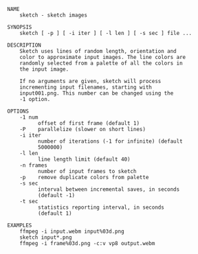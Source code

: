 	NAME
		sketch - sketch images

	SYNOPSIS
		sketch [ -p ] [ -i iter ] [ -l len ] [ -s sec ] file ...

	DESCRIPTION
		Sketch uses lines of random length, orientation and
		color to approximate input images. The line colors are
		randomly selected from a palette of all the colors in
		the input image.

		If no arguments are given, sketch will process
		incrementing input filenames, starting with
		input001.png. This number can be changed using the
		-1 option.

	OPTIONS
		-1 num
		      offset of first frame (default 1)
		-P    parallelize (slower on short lines)
		-i iter
		      number of iterations (-1 for infinite) (default
		      5000000)
		-l len
		      line length limit (default 40)
		-n frames
		      number of input frames to sketch
		-p    remove duplicate colors from palette
		-s sec
		      interval between incremental saves, in seconds
		      (default -1)
		-t sec
		      statistics reporting interval, in seconds
		      (default 1)

	EXAMPLES
		ffmpeg -i input.webm input%03d.png
		sketch input*.png
		ffmpeg -i frame%03d.png -c:v vp8 output.webm

